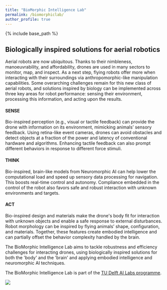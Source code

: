 ```yaml
---
title: "BioMorphic Intelligence Lab"
permalink: /biomorphiclab/
author_profile: true
---
```


{% include base_path %}

## Biologically inspired solutions for aerial robotics

Aerial robots are now ubiquitous. Thanks to their nimbleness, manoeuvrability, and affordability, drones are used in many sectors to monitor, map, and inspect. As a next step, flying robots offer more when interacting with their surroundings via anthropomorphic-like manipulation capabilities. Some overarching challenges remain for this new class of aerial robots, and solutions inspired by biology can be implemented across three key areas for robot performance: sensing their environment, processing this information, and acting upon the results.

#### SENSE

Bio-inspired perception (e.g., visual or tactile feedback) can provide the drone with information on its environment, mimicking animals’ sensory feedback. Using retina-like event cameras, drones can avoid obstacles and detect objects at a fraction of the power and latency of conventional hardware and algorithms. Enhancing tactile feedback can also prompt different behaviors in response to different force stimuli.

#### THINK

Bio-inspired, brain-like models from Neuromorphic AI can help lower the computational load and speed up sensory data processing for navigation. This boosts real-time control and autonomy. Compliance embedded in the control of the robot also favors safe and robust interaction with unknown environments and targets.

#### ACT

Bio-inspired design and materials make the drone's body fit for interaction with unknown objects and enable a safe response to external disturbances. Robot morphology can be inspired by flying animals’ shape, configuration, and materials. Together, these features create embodied intelligence and can partially offset the behavior complexity handled by the brain.

The BioMorphic Intelligence Lab aims to tackle robustness and efficiency challenges for interacting drones, using biologically inspired solutions for both the 'body' and the 'brain' and applying embodied intelligence and neuromorphic AI techniques.

The BioMorphic Intelligence Lab is part of the [TU Delft AI Labs programme](https://www.tudelft.nl/en/ai/tu-delft-ai-labs).

![](https://d2k0ddhflgrk1i.cloudfront.net/Websections/AIDU/lab-images/BioMorphic%20Intelligence%20Lab/images/bo-inspired-solution-for-aerial-robotics.jpg)